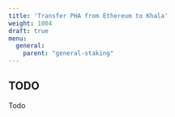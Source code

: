 ```yaml
---
title: 'Transfer PHA from Ethereum to Khala'
weight: 1004
draft: true
menu:
  general:
    parent: "general-staking"
---
```


## TODO

Todo
